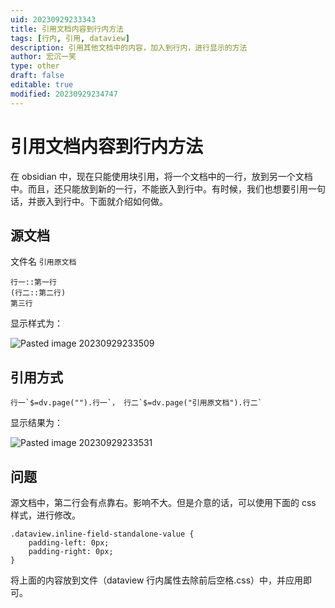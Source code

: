 ```yaml
---
uid: 20230929233343
title: 引用文档内容到行内方法
tags: [行内, 引用, dataview]
description: 引用其他文档中的内容，加入到行内，进行显示的方法
author: 宏沉一笑
type: other
draft: false
editable: true
modified: 20230929234747
---
```


# 引用文档内容到行内方法

在 obsidian 中，现在只能使用块引用，将一个文档中的一行，放到另一个文档中。而且，还只能放到新的一行，不能嵌入到行中。有时候，我们也想要引用一句话，并嵌入到行中。下面就介绍如何做。

## 源文档

文件名 `引用原文档`

```
行一::第一行  
(行二::第二行)    
第三行  
```

显示样式为：

![Pasted image 20230929233509](https://cdn.pkmer.cn/images/202310052331593.png!pkmer)

## 引用方式

```
行一`$=dv.page("").行一`， 行二`$=dv.page("引用原文档").行二`
```

显示结果为：

![Pasted image 20230929233531](https://cdn.pkmer.cn/images/202310052331978.png!pkmer)

## 问题

源文档中，第二行会有点靠右。影响不大。但是介意的话，可以使用下面的 css 样式，进行修改。

```
.dataview.inline-field-standalone-value {
    padding-left: 0px;
    padding-right: 0px;
}
```

将上面的内容放到文件（dataview 行内属性去除前后空格.css）中，并应用即可。